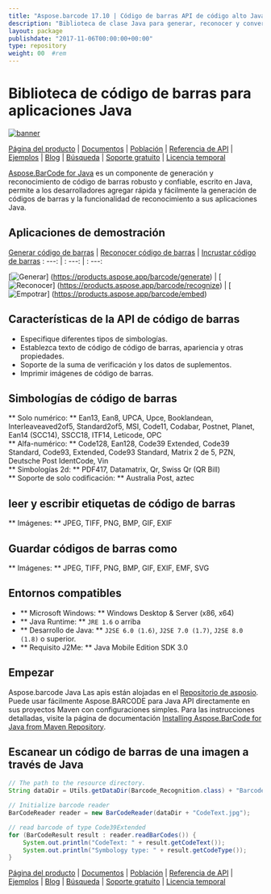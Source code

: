 ```yaml
---
title: "Aspose.barcode 17.10 | Código de barras API de código alto Java" 
description: "Biblioteca de clase Java para generar, reconocer y convertir códigos de barras. Admite simbologías numéricas, alfa-numéricas y de código de barras 2D. Personalice los códigos de barras en su aplicación Java." 
layout: package
publishdate: "2017-11-06T00:00:00+00:00"
type: repository
weight: 00	#rem
---
```


# Biblioteca de código de barras para aplicaciones Java
[![banner](../aspose_barcode-for-java-banner.png)](./)

[Página del producto](https://products.aspose.com/barcode/java) | [Documentos](https://docs.aspose.com/barcode/java/) | [Población](https://products.aspose.app/barcode/family) | [Referencia de API](https://apireference.aspose.com/barcode/java) | [Ejemplos](https://github.com/aspose-barcode/Aspose.BarCode-for-Java) | [Blog](https://blog.aspose.com/category/barcode/) | [Búsqueda](https://search.aspose.com/) | [Soporte gratuito](https://forum.aspose.com/c/barcode) | [Licencia temporal](https://purchase.aspose.com/temporary-license)

[Aspose.BarCode for Java](https://products.aspose.com/barcode/java) es un componente de generación y reconocimiento de código de barras robusto y confiable, escrito en Java, permite a los desarrolladores agregar rápida y fácilmente la generación de códigos de barras y la funcionalidad de reconocimiento a sus aplicaciones Java.

## Aplicaciones de demostración

[Generar código de barras](https://products.aspose.app/barcode/generate) | [Reconocer código de barras](https://products.aspose.app/barcode/recognize) | [Incrustar código de barras](https://products.aspose.app/barcode/embed)
: ---: | : ---: | : ---:

[![Generar](https://products.aspose.app/barcode/generate/img/aspose_generate-app-48.png)] (https://products.aspose.app/barcode/generate) | [![Reconocer](https://products.aspose.app/barcode/recognize/img/aspose_recognize-app-48.png)] (https://products.aspose.app/barcode/recognize) | [![Empotrar](https://products.aspose.app/barcode/embed/img/aspose_embed-app-48.png)] (https://products.aspose.app/barcode/embed)

## Características de la API de código de barras
- Especifique diferentes tipos de simbologías.
- Establezca texto de código de código de barras, apariencia y otras propiedades.
- Soporte de la suma de verificación y los datos de suplementos.
- Imprimir imágenes de código de barras.

## Simbologías de código de barras
** Solo numérico: ** Ean13, Ean8, UPCA, Upce, Booklandean, Interleaveaved2of5, Standard2of5, MSI, Code11, Codabar, Postnet, Planet, Ean14 (SCC14), SSCC18, ITF14, Leticode, OPC \
** Alfa-numérico: ** Code128, Ean128, Code39 Extended, Code39 Standard, Code93, Extended, Code93 Standard, Matrix 2 de 5, PZN, Deutsche Post IdentCode, Vin \
** Simbologías 2d: ** PDF417, Datamatrix, Qr, Swiss Qr (QR Bill) \
** Soporte de solo codificación: ** Australia Post, aztec

## leer y escribir etiquetas de código de barras
** Imágenes: ** JPEG, TIFF, PNG, BMP, GIF, EXIF

## Guardar códigos de barras como
** Imágenes: ** JPEG, TIFF, PNG, BMP, GIF, EXIF, EMF, SVG

## Entornos compatibles
- ** Microsoft Windows: ** Windows Desktop & Server (x86, x64)
- ** Java Runtime: ** `JRE 1.6` o arriba
- ** Desarrollo de Java: ** `J2SE 6.0 (1.6)`, `J2SE 7.0 (1.7)`, `J2SE 8.0 (1.8)` o superior.
- ** Requisito J2Me: ** Java Mobile Edition SDK 3.0

## Empezar

Aspose.barcode Java Las apis están alojadas en el [Repositorio de asposio](https://releases.aspose.com/barcode/java/). Puede usar fácilmente Aspose.BARCODE para Java API directamente en sus proyectos Maven con configuraciones simples. Para las instrucciones detalladas, visite la página de documentación [Installing Aspose.BarCode for Java from Maven Repository](https://docs.aspose.com/barcode/java/installation/).

## Escanear un código de barras de una imagen a través de Java

```java
// The path to the resource directory.
String dataDir = Utils.getDataDir(Barcode_Recognition.class) + "BarcodeReader/basic_features/";

// Initialize barcode reader
BarCodeReader reader = new BarCodeReader(dataDir + "CodeText.jpg");

// read barcode of type Code39Extended
for (BarCodeResult result : reader.readBarCodes()) {
    System.out.println("CodeText: " + result.getCodeText());
    System.out.println("Symbology type: " + result.getCodeType());
}
```

[Página del producto](https://products.aspose.com/barcode/java) | [Documentos](https://docs.aspose.com/barcode/java/) | [Población](https://products.aspose.app/barcode/family) | [Referencia de API](https://apireference.aspose.com/barcode/java) | [Ejemplos](https://github.com/aspose-barcode/Aspose.BarCode-for-Java) | [Blog](https://blog.aspose.com/category/barcode/) | [Búsqueda](https://search.aspose.com/) | [Soporte gratuito](https://forum.aspose.com/c/barcode) | [Licencia temporal](https://purchase.aspose.com/temporary-license)
